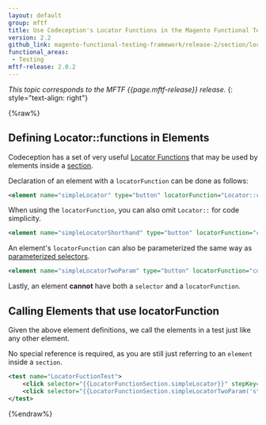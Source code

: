```yaml
---
layout: default
group: mftf
title: Use Codeception's Locator Functions in the Magento Functional Testing Framework
version: 2.2
github_link: magento-functional-testing-framework/release-2/section/locator-functions.md
functional_areas:
 - Testing
mftf-release: 2.0.2
---
```


_This topic corresponds to the MFTF {{page.mftf-release}} release._
{: style="text-align: right"}

{%raw%}

## Defining Locator::functions in Elements

Codeception has a set of very useful [Locator Functions] that may be used by elements inside a [section].

Declaration of an element with a `locatorFunction` can be done as follows:
```xml
<element name="simpleLocator" type="button" locatorFunction="Locator::contains('label', 'Name')"/>
```

When using the `locatorFunction`, you can also omit `Locator::` for code simplicity.

```xml
<element name="simpleLocatorShorthand" type="button" locatorFunction="contains('label', 'Name')"/>
```

An element's `locatorFunction` can also be parameterized the same way as [parameterized selectors].

```xml
<element name="simpleLocatorTwoParam" type="button" locatorFunction="contains({{arg1}}, {{arg2}})" parameterized="true"/>
```

Lastly, an element **cannot** have both a `selector` and a `locatorFunction`.

## Calling Elements that use locatorFunction

Given the above element definitions, we call the elements in a test just like any other element.

No special reference is required, as you are still just referring to an `element` inside a `section`.

```xml
<test name="LocatorFuctionTest">
    <click selector="{{LocatorFunctionSection.simpleLocator}}" stepKey="SimpleLocator"/>
    <click selector="{{LocatorFunctionSection.simpleLocatorTwoParam('string1', 'string2')}}" stepKey="TwoParamLiteral"/>
</test>
```

{%endraw%}


<!-- LINK DEFINITIONS -->

<!-- Internal -->

[parameterized selectors]: ./parameterized-selectors.html
[section]: ../section.html

<!-- External -->
[Locator Functions]: http://codeception.com/docs/reference/Locator